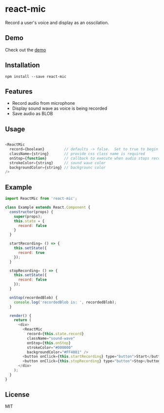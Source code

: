 # react-mic

Record a user's voice and display as an osscilation.

## Demo

Check out the [demo](http://hackingbeauty.com/react-mic)

## Installation

`npm install --save react-mic`

## Features

- Record audio from microphone
- Display sound wave as voice is being recorded
- Save audio as BLOB

## Usage

```js

<ReactMic
  record={boolean}         // defaults -> false.  Set to true to begin recording
  className={string}       // provide css class name is required
  onStop={function}        // callback to execute when audio stops recording
  strokeColor={string}     // sound wave color
  backgroundColor={string} // backgrounc color
/>

```

## Example

```js
import ReactMic from 'react-mic';

class Example extends React.Component {
  constructor(props) {
    super(props);
    this.state = {
      record: false
    }
  }

  startRecording= () => {
    this.setState({
      record: true
    });
  }

  stopRecording= () => {
    this.setState({
      record: false
    });
  }

  onStop(recordedBlob) {
    console.log('recordedBlob is: ', recordedBlob);
  }

  render() {
    return (
      <div>
        <ReactMic
          record={this.state.record}
          className="sound-wave"
          onStop={this.onStop}
          strokeColor="#000000"
          backgroundColor="#FF4081" />
        <button onClick={this.startRecording} type="button">Start</button>
        <button onClick={this.stopRecording} type="button">Stop</button>
      </div>
    );
  }
}
```

## License

MIT
